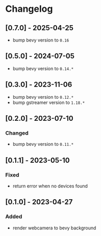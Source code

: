 # Changelog

## [0.7.0] - 2025-04-25

* bump bevy version to `0.16`

## [0.5.0] - 2024-07-05

* bump bevy version to `0.14.*`

## [0.3.0] - 2023-11-06

* bump bevy version to `0.12.*`
* bump gstreamer version to `1.18.*`

## [0.2.0] - 2023-07-10

### Changed

- bump bevy version to `0.11.*`

## [0.1.1] - 2023-05-10

### Fixed

- return error when no devices found

## [0.1.0] - 2023-04-27

### Added

- render webcamera to bevy background
